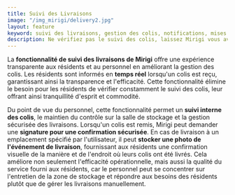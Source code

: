 ```yaml
---
title: Suivi des Livraisons
image: "/img_mirigi/delivery2.jpg"
layout: feature
keyword: suivi des livraisons, gestion des colis, notifications, mises à jour en temps réel, sécurité, commodité
description: Ne vérifiez pas le suivi des colis, laissez Mirigi vous avertir lorsque votre livraison arrive.
---
```


La **fonctionnalité de suivi des livraisons de Mirigi** offre une expérience transparente aux résidents et au personnel en améliorant la gestion des colis. Les résidents sont informés en **temps réel** lorsqu'un colis est reçu, garantissant ainsi la transparence et l'efficacité. Cette fonctionnalité élimine le besoin pour les résidents de vérifier constamment le suivi des colis, leur offrant ainsi tranquillité d'esprit et commodité.

Du point de vue du personnel, cette fonctionnalité permet un **suivi interne des colis**, le maintien du contrôle sur la salle de stockage et la gestion sécurisée des livraisons. Lorsqu'un colis est remis, Mirigi peut demander une **signature pour une confirmation sécurisée**. En cas de livraison à un emplacement spécifié par l'utilisateur, il peut **stocker une photo de l'événement de livraison**, fournissant aux résidents une confirmation visuelle de la manière et de l'endroit où leurs colis ont été livrés. Cela améliore non seulement l'efficacité opérationnelle, mais aussi la qualité du service fourni aux résidents, car le personnel peut se concentrer sur l'entretien de la zone de stockage et répondre aux besoins des résidents plutôt que de gérer les livraisons manuellement.
